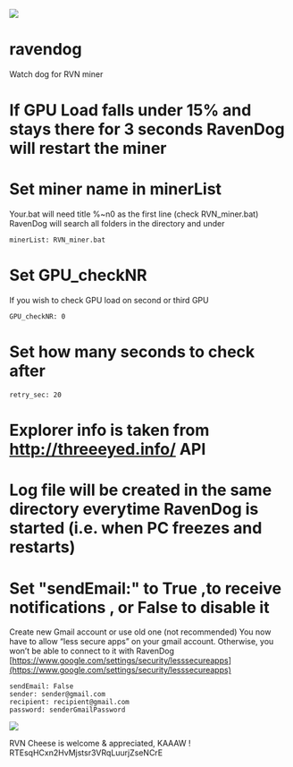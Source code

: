 ![](https://i.imgur.com/ycZSEC6.png)
# ravendog
Watch dog for RVN miner

# If GPU Load falls under 15% and stays there for 3 seconds RavenDog will restart the miner
# Set miner name in minerList 
Your.bat will need title %~n0 as the first line (check RVN_miner.bat)
RavenDog will search all folders in the directory and under

    minerList: RVN_miner.bat
# Set GPU_checkNR 
If you wish to check GPU load on second or third GPU

    GPU_checkNR: 0
# Set how many seconds to check after
    retry_sec: 20
# Explorer info is taken from http://threeeyed.info/ API
# Log file will be created in the same directory everytime RavenDog is started (i.e. when PC freezes and restarts)
# Set "sendEmail:" to True ,to receive notifications , or False to disable it
Create new Gmail account or use old one (not recommended)
You now have to allow “less secure apps” on your gmail account. 
Otherwise, you won’t be able to connect to it with RavenDog
[https://www.google.com/settings/security/lesssecureapps](https://www.google.com/settings/security/lesssecureapps)
    

    sendEmail: False
    sender: sender@gmail.com
    recipient: recipient@gmail.com
    password: senderGmailPassword

![](https://i.imgur.com/z746ksc.png)

RVN Cheese is welcome & appreciated, KAAAW ! RTEsqHCxn2HvMjstsr3VRqLuurjZseNCrE
